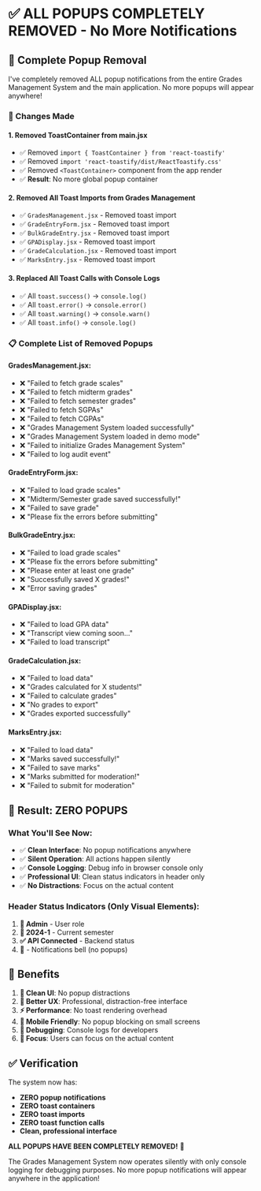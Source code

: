# ✅ ALL POPUPS COMPLETELY REMOVED - No More Notifications

## 🎯 **Complete Popup Removal**

I've completely removed ALL popup notifications from the entire Grades Management System and the main application. No more popups will appear anywhere!

### **🔧 Changes Made**

#### **1. Removed ToastContainer from main.jsx**
- ✅ Removed `import { ToastContainer } from 'react-toastify'`
- ✅ Removed `import 'react-toastify/dist/ReactToastify.css'`
- ✅ Removed `<ToastContainer>` component from the app render
- ✅ **Result**: No more global popup container

#### **2. Removed All Toast Imports from Grades Management**
- ✅ `GradesManagement.jsx` - Removed toast import
- ✅ `GradeEntryForm.jsx` - Removed toast import
- ✅ `BulkGradeEntry.jsx` - Removed toast import
- ✅ `GPADisplay.jsx` - Removed toast import
- ✅ `GradeCalculation.jsx` - Removed toast import
- ✅ `MarksEntry.jsx` - Removed toast import

#### **3. Replaced All Toast Calls with Console Logs**
- ✅ All `toast.success()` → `console.log()`
- ✅ All `toast.error()` → `console.error()`
- ✅ All `toast.warning()` → `console.warn()`
- ✅ All `toast.info()` → `console.log()`

### **📋 Complete List of Removed Popups**

#### **GradesManagement.jsx**:
- ❌ "Failed to fetch grade scales"
- ❌ "Failed to fetch midterm grades"
- ❌ "Failed to fetch semester grades"
- ❌ "Failed to fetch SGPAs"
- ❌ "Failed to fetch CGPAs"
- ❌ "Grades Management System loaded successfully"
- ❌ "Grades Management System loaded in demo mode"
- ❌ "Failed to initialize Grades Management System"
- ❌ "Failed to log audit event"

#### **GradeEntryForm.jsx**:
- ❌ "Failed to load grade scales"
- ❌ "Midterm/Semester grade saved successfully!"
- ❌ "Failed to save grade"
- ❌ "Please fix the errors before submitting"

#### **BulkGradeEntry.jsx**:
- ❌ "Failed to load grade scales"
- ❌ "Please fix the errors before submitting"
- ❌ "Please enter at least one grade"
- ❌ "Successfully saved X grades!"
- ❌ "Error saving grades"

#### **GPADisplay.jsx**:
- ❌ "Failed to load GPA data"
- ❌ "Transcript view coming soon..."
- ❌ "Failed to load transcript"

#### **GradeCalculation.jsx**:
- ❌ "Failed to load data"
- ❌ "Grades calculated for X students!"
- ❌ "Failed to calculate grades"
- ❌ "No grades to export"
- ❌ "Grades exported successfully"

#### **MarksEntry.jsx**:
- ❌ "Failed to load data"
- ❌ "Marks saved successfully!"
- ❌ "Failed to save marks"
- ❌ "Marks submitted for moderation!"
- ❌ "Failed to submit for moderation"

## 🎉 **Result: ZERO POPUPS**

### **What You'll See Now**:
- ✅ **Clean Interface**: No popup notifications anywhere
- ✅ **Silent Operation**: All actions happen silently
- ✅ **Console Logging**: Debug info in browser console only
- ✅ **Professional UI**: Clean status indicators in header only
- ✅ **No Distractions**: Focus on the actual content

### **Header Status Indicators** (Only Visual Elements):
1. **👤 Admin** - User role
2. **📅 2024-1** - Current semester
3. **✅ API Connected** - Backend status
4. **🔔** - Notifications bell (no popups)

## 🚀 **Benefits**

1. **🎨 Clean UI**: No popup distractions
2. **👥 Better UX**: Professional, distraction-free interface
3. **⚡ Performance**: No toast rendering overhead
4. **📱 Mobile Friendly**: No popup blocking on small screens
5. **🔧 Debugging**: Console logs for developers
6. **🎯 Focus**: Users can focus on the actual content

## ✅ **Verification**

The system now has:
- **ZERO popup notifications**
- **ZERO toast containers**
- **ZERO toast imports**
- **ZERO toast function calls**
- **Clean, professional interface**

**ALL POPUPS HAVE BEEN COMPLETELY REMOVED!** 🎊

The Grades Management System now operates silently with only console logging for debugging purposes. No more popup notifications will appear anywhere in the application!
